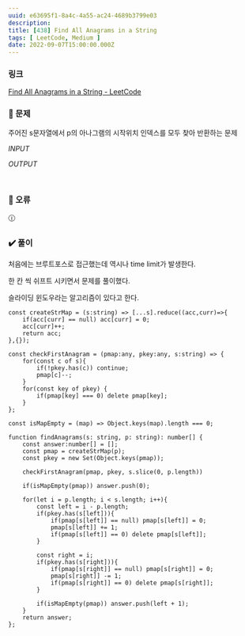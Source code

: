 ```yaml
---
uuid: e63695f1-8a4c-4a55-ac24-4689b3799e03
description: 
title: [438] Find All Anagrams in a String
tags: [ LeetCode, Medium ]
date: 2022-09-07T15:00:00.000Z
---
```








### 링크

[Find All Anagrams in a String - LeetCode](https://leetcode.com/problems/find-all-anagrams-in-a-string/?envType=study-plan&id=level-1)

### 📝 문제

주어진 s문자열에서 p의 아나그램의 시작위치 인덱스를 모두 찾아 반환하는 문제

*INPUT*

*OUTPUT*

```jsx

```

```jsx

```

### 🚨 오류

<aside>
🕧

</aside>

### ✔️ 풀이

처음에는 브루트포스로 접근했는데 역시나 time limit가 발생한다.

한 칸 씩 쉬프트 시키면서 문제를 풀이했다.

슬라이딩 윈도우라는 알고리즘이 있다고 한다.

```tsx
const createStrMap = (s:string) => [...s].reduce((acc,curr)=>{
    if(acc[curr] == null) acc[curr] = 0;
    acc[curr]++;
    return acc;
},{});

const checkFirstAnagram = (pmap:any, pkey:any, s:string) => {
    for(const c of s){
        if(!pkey.has(c)) continue;
        pmap[c]--;
    }
    for(const key of pkey) {
        if(pmap[key] === 0) delete pmap[key];
    }
};

const isMapEmpty = (map) => Object.keys(map).length === 0;

function findAnagrams(s: string, p: string): number[] {
    const answer:number[] = [];
    const pmap = createStrMap(p);
    const pkey = new Set(Object.keys(pmap));
    
    checkFirstAnagram(pmap, pkey, s.slice(0, p.length))
    
    if(isMapEmpty(pmap)) answer.push(0);
    
    for(let i = p.length; i < s.length; i++){
        const left = i - p.length;
        if(pkey.has(s[left])){
            if(pmap[s[left]] == null) pmap[s[left]] = 0;
            pmap[s[left]] += 1;
            if(pmap[s[left]] == 0) delete pmap[s[left]];
        }
        
        const right = i;
        if(pkey.has(s[right])){
            if(pmap[s[right]] == null) pmap[s[right]] = 0;
            pmap[s[right]] -= 1;
            if(pmap[s[right]] == 0) delete pmap[s[right]];
        }
        
        if(isMapEmpty(pmap)) answer.push(left + 1);
    }
    return answer;
};
```